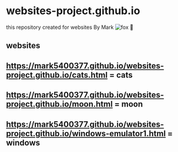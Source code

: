# websites-project.github.io

this repository created for websites
By Mark
![fox](https://github.com/user-attachments/assets/6673d006-b89f-4e30-bae2-5471a069e72d)
🦊

websites
----------------
https://mark5400377.github.io/websites-project.github.io/cats.html = cats
----------------
https://mark5400377.github.io/websites-project.github.io/moon.html = moon
----------------
https://mark5400377.github.io/websites-project.github.io/windows-emulator1.html = windows
----------------
